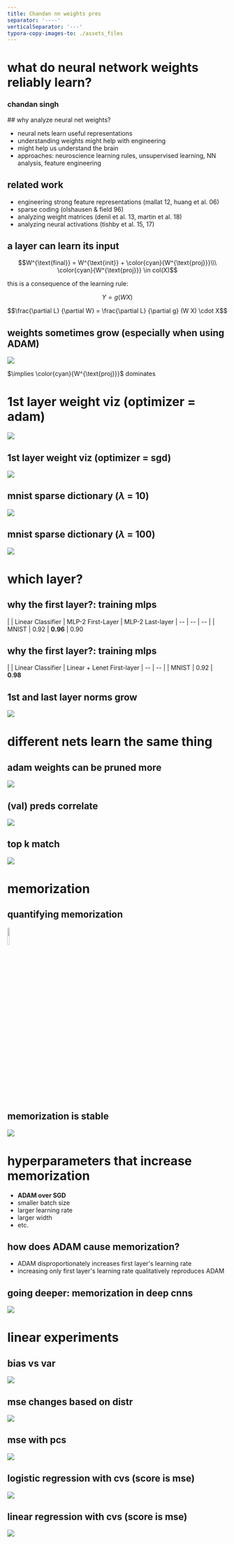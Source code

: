 ```yaml
---
title: Chandan nn weights pres
separator: '----'
verticalSeparator: '---'
typora-copy-images-to: ./assets_files
---
```


<h1>  what do neural network weights reliably learn? </h1>
<h3> chandan singh </h3> 
## why analyze neural net weights?

- neural nets learn useful representations
- understanding weights might help with engineering
- might help us understand the brain
- approaches: neuroscience learning rules, unsupervised learning, NN analysis, feature engineering

## related work

- engineering strong feature representations (mallat 12, huang et al. 06)
- sparse coding (olshausen & field 96)
- analyzing weight matrices (denil et al. 13, martin et al. 18)
- analyzing neural activations (tishby et al. 15, 17)

## a layer can learn its input

$$W^{\text{final}} = W^{\text{init}} + \color{cyan}{W^{\text{proj}}}\\\ \color{cyan}{W^{\text{proj}}} \in col(X)$$

this is a consequence of the learning rule:

$$Y = g(W X)$$

$$\frac{\partial L} {\partial W} = \frac{\partial L} {\partial g} (W X) \cdot X$$

## weights sometimes grow (especially when using ADAM)

<img src="assets_files/frob_norm.png"  class="invert">

$\implies \color{cyan}{W^{\text{proj}}}$ dominates

# 1st layer weight viz (optimizer = adam)

<img src="assets_files/adam_lr.png"  class="invert">

## 1st layer weight viz (optimizer = sgd)

<img src="assets_files/sgd_lr.png"  class="invert">

## mnist sparse dictionary ($\lambda$ = 10)

<img src="assets_files/bases_iters=60000_alpha=10.png"  class="invert">

## mnist sparse dictionary ($\lambda$ = 100)

<img src="assets_files/bases_iters=60000_alpha=100.png"  class="invert">

# which layer?

## why the first layer?: training mlps

|    |  Linear Classifier    |  MLP-2 First-Layer    | MLP-2 Last-layer
| -- | -- | -- |
| MNIST |   0.92   |  **0.96**    | 0.90

## why the first layer?: training mlps

|    |  Linear Classifier    | Linear + Lenet First-layer
| -- | -- |
| MNIST |   0.92   | **0.98**

## 1st and last layer norms grow

<img src="assets_files/vgg11.png" class="invert">



# different nets learn the same thing

## adam weights can be pruned more

<img src="assets_files/mnist_pruning.png" class="invert">

## (val) preds correlate

<img src="assets_files/pred_corrs_val_full.png" class="invert">


## top k match

<img src="assets_files/topk.png" class="invert">

# memorization

## quantifying memorization

<img src="assets_files/coef.png" class="invert" height="10%">



## memorization is stable

<img src="assets_files/stability.png" class="invert">

# hyperparameters that increase memorization

- **ADAM over SGD**
- smaller batch size
- larger learning rate
- larger width
- etc.

## how does ADAM cause memorization?

- ADAM disproportionately increases first layer's learning rate
- increasing only first layer's learning rate qualitatively reproduces ADAM

## going deeper: memorization in deep cnns

<img src="assets_files/cnns.png" class="invert">

# linear experiments

## bias vs var

<img src="assets_files/Screen Shot 2019-07-29 at 11.51.53 AM.png" class="invert">



## mse changes based on distr

<img src="assets_files/Screen Shot 2019-07-29 at 11.53.33 AM.png" class="invert">



## mse with pcs

<img src="assets_files/Screen Shot 2019-07-29 at 11.53.41 AM.png" class="invert">



## logistic regression with cvs (score is mse)

<img src="assets_files/Screen Shot 2019-07-29 at 11.53.55 AM.png" class="invert">



## linear regression with cvs (score is mse)

<img src="assets_files/Screen Shot 2019-07-29 at 11.54.10 AM.png" class="invert">